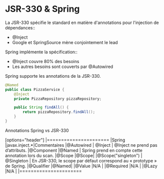 # JSR-330 & Spring

La JSR-330 spécifie le standard en matière d'annotations pour l'injection de dépendances::
* @Inject
* Google et SpringSource mène conjointement le lead

Spring implémente la spécification::
* @Inject couvre 80% des besoins
* Les autres besoins sont couverts par @Autowired


Spring supporte les annotations de la JSR-330.

```java
@Named
public class PizzaService {
    @Inject
    private PizzaRepository pizzaRepository;

    public String findAll() {
        return pizzaRepository.findAll();
    }
}
```

Annotations Spring vs JSR-330


[options="header"]
|======================
|Spring |javax.inject.*|Commentaires
|@Autowired | @Inject | @Inject ne prend pas d’attributs.
|@Component |@Named | Spring prend en compte cette annotation lors du scan.
|@Scope |@Scope|
|@Scope("singleton") | @Singleton | En JSR-330, le scope par défaut correspond au « prototype » de Spring.
|@Qualifier |@Named|
|@Value |N/A |
|@Required |N/A |
|@Lazy |N/A |
|======================
